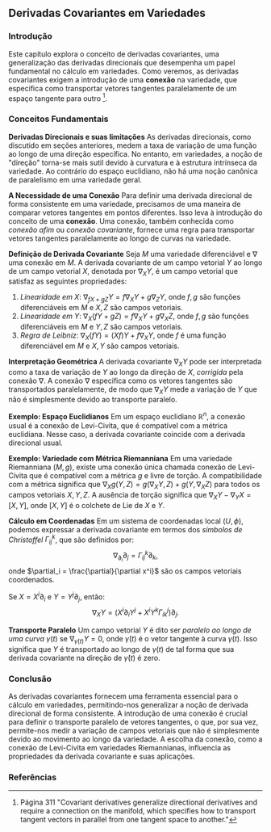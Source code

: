 ## Derivadas Covariantes em Variedades

### Introdução
Este capítulo explora o conceito de derivadas covariantes, uma generalização das derivadas direcionais que desempenha um papel fundamental no cálculo em variedades. Como veremos, as derivadas covariantes exigem a introdução de uma **conexão** na variedade, que especifica como transportar vetores tangentes paralelamente de um espaço tangente para outro [^1].

### Conceitos Fundamentais

**Derivadas Direcionais e suas limitações**
As derivadas direcionais, como discutido em seções anteriores, medem a taxa de variação de uma função ao longo de uma direção específica. No entanto, em variedades, a noção de "direção" torna-se mais sutil devido à curvatura e à estrutura intrínseca da variedade. Ao contrário do espaço euclidiano, não há uma noção canônica de paralelismo em uma variedade geral.

**A Necessidade de uma Conexão**
Para definir uma derivada direcional de forma consistente em uma variedade, precisamos de uma maneira de comparar vetores tangentes em pontos diferentes. Isso leva à introdução do conceito de uma **conexão**. Uma conexão, também conhecida como *conexão afim* ou *conexão covariante*, fornece uma regra para transportar vetores tangentes paralelamente ao longo de curvas na variedade.

**Definição de Derivada Covariante**
Seja $M$ uma variedade diferenciável e $\nabla$ uma conexão em $M$. A derivada covariante de um campo vetorial $Y$ ao longo de um campo vetorial $X$, denotada por $\nabla_X Y$, é um campo vetorial que satisfaz as seguintes propriedades:

1.  *Linearidade em X*: $\nabla_{fX+gZ}Y = f\nabla_X Y + g\nabla_Z Y$, onde $f, g$ são funções diferenciáveis em $M$ e $X, Z$ são campos vetoriais.
2.  *Linearidade em Y*: $\nabla_X(fY+gZ) = f\nabla_X Y + g\nabla_X Z$, onde $f, g$ são funções diferenciáveis em $M$ e $Y, Z$ são campos vetoriais.
3.  *Regra de Leibniz*: $\nabla_X(f Y) = (Xf)Y + f\nabla_X Y$, onde $f$ é uma função diferenciável em $M$ e $X, Y$ são campos vetoriais.

**Interpretação Geométrica**
A derivada covariante $\nabla_X Y$ pode ser interpretada como a taxa de variação de $Y$ ao longo da direção de $X$, *corrigida* pela conexão $\nabla$. A conexão $\nabla$ especifica como os vetores tangentes são transportados paralelamente, de modo que $\nabla_X Y$ mede a variação de $Y$ que não é simplesmente devido ao transporte paralelo.

**Exemplo: Espaço Euclidianos**
Em um espaço euclidiano $\mathbb{R}^n$, a conexão usual é a conexão de Levi-Civita, que é compatível com a métrica euclidiana. Nesse caso, a derivada covariante coincide com a derivada direcional usual.

**Exemplo: Variedade com Métrica Riemanniana**
Em uma variedade Riemanniana $(M, g)$, existe uma conexão única chamada conexão de Levi-Civita que é compatível com a métrica $g$ e livre de torção. A compatibilidade com a métrica significa que $\nabla_X g(Y, Z) = g(\nabla_X Y, Z) + g(Y, \nabla_X Z)$ para todos os campos vetoriais $X, Y, Z$. A ausência de torção significa que $\nabla_X Y - \nabla_Y X = [X, Y]$, onde $[X, Y]$ é o colchete de Lie de $X$ e $Y$.

**Cálculo em Coordenadas**
Em um sistema de coordenadas local $(U, \phi)$, podemos expressar a derivada covariante em termos dos *símbolos de Christoffel* $\Gamma_{ij}^k$, que são definidos por:
$$\nabla_{\partial_i} \partial_j = \Gamma_{ij}^k \partial_k,$$
onde $\partial_i = \frac{\partial}{\partial x^i}$ são os campos vetoriais coordenados.

Se $X = X^i \partial_i$ e $Y = Y^j \partial_j$, então:
$$\nabla_X Y = (X^i \partial_i Y^j + X^i Y^k \Gamma_{ik}^j) \partial_j.$$

**Transporte Paralelo**
Um campo vetorial $Y$ é dito ser *paralelo ao longo de uma curva* $\gamma(t)$ se $\nabla_{\dot{\gamma}(t)} Y = 0$, onde $\dot{\gamma}(t)$ é o vetor tangente à curva $\gamma(t)$. Isso significa que $Y$ é transportado ao longo de $\gamma(t)$ de tal forma que sua derivada covariante na direção de $\dot{\gamma}(t)$ é zero.

### Conclusão
As derivadas covariantes fornecem uma ferramenta essencial para o cálculo em variedades, permitindo-nos generalizar a noção de derivada direcional de forma consistente. A introdução de uma conexão é crucial para definir o transporte paralelo de vetores tangentes, o que, por sua vez, permite-nos medir a variação de campos vetoriais que não é simplesmente devido ao movimento ao longo da variedade. A escolha da conexão, como a conexão de Levi-Civita em variedades Riemannianas, influencia as propriedades da derivada covariante e suas aplicações.

### Referências
[^1]: Página 311 "Covariant derivatives generalize directional derivatives and require a connection on the manifold, which specifies how to transport tangent vectors in parallel from one tangent space to another."
<!-- END -->